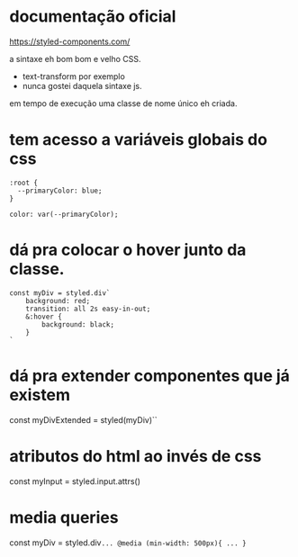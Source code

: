 # documentação oficial
https://styled-components.com/

a sintaxe eh bom bom e velho CSS.
- text-transform por exemplo
- nunca gostei daquela sintaxe js.

em tempo de execução uma classe de nome único eh criada.

# tem acesso a variáveis globais do css

	:root {
	  --primaryColor: blue;
	}

	color: var(--primaryColor);


# dá pra colocar o hover junto da classe.

	const myDiv = styled.div`
		background: red;
		transition: all 2s easy-in-out;
		&:hover {
			background: black;
		}
	`
	
# dá pra extender componentes que já existem
const myDivExtended = styled(myDiv)``

# atributos do html ao invés de css
const myInput = styled.input.attrs()

# media queries
const myDiv = styled.div`
	...
	@media (min-width: 500px){
		...
	}
`